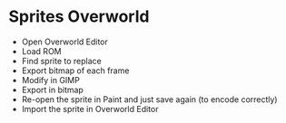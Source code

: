# Sprites Overworld



- Open Overworld Editor
- Load ROM
- Find sprite to replace
- Export bitmap of each frame
- Modify in GIMP
- Export in bitmap
- Re-open the sprite in Paint and just save again (to encode correctly)
- Import the sprite in Overworld Editor